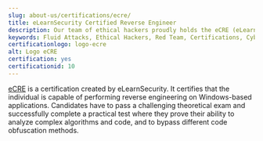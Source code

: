 ```yaml
---
slug: about-us/certifications/ecre/
title: eLearnSecurity Certified Reverse Engineer
description: Our team of ethical hackers proudly holds the eCRE (eLearnSecurity Certified Reverse Engineer) certification, among many others.
keywords: Fluid Attacks, Ethical Hackers, Red Team, Certifications, Cybersecurity, Pentesters, Whitehat Hackers, ECRE
certificationlogo: logo-ecre
alt: Logo eCRE
certification: yes
certificationid: 10
---
```


[eCRE](https://elearnsecurity.com/product/ecre-certification/)
is a certification created by eLearnSecurity.
It certifies that
the individual is capable of performing reverse engineering
on Windows-based applications.
Candidates have to pass a challenging theoretical exam
and successfully complete a practical test
where they prove their ability
to analyze complex algorithms and code,
and to bypass different code obfuscation methods.
